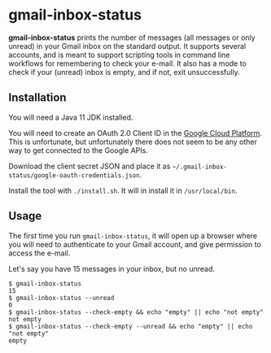 # gmail-inbox-status

**gmail-inbox-status** prints the number of messages (all messages or only unread) in your Gmail inbox on the standard output.
It supports several accounts, and is meant to support scripting tools in command line workflows for remembering to check your e-mail.
It also has a mode to check if your (unread) inbox is empty, and if not, exit unsuccessfully.

## Installation

You will need a Java 11 JDK installed.

You will need to create an OAuth 2.0 Client ID in the [Google Cloud Platform](https://console.cloud.google.com/apis/credentials).
This is unfortunate, but unfortunately there does not seem to be any other way to get connected to the Google APIs.

Download the client secret JSON and place it as `~/.gmail-inbox-status/google-oauth-credentials.json`.

Install the tool with `./install.sh`. It will in install it in `/usr/local/bin`.

## Usage

The first time you run `gmail-inbox-status`, it will open up a browser where you will need to authenticate to your Gmail account, and give permission to access the e-mail.

Let's say you have 15 messages in your inbox, but no unread.
```shell
$ gmail-inbox-status
15
$ gmail-inbox-status --unread
0
$ gmail-inbox-status --check-empty && echo "empty" || echo "not empty"
not empty
$ gmail-inbox-status --check-empty --unread && echo "empty" || echo "not empty"
empty
```
